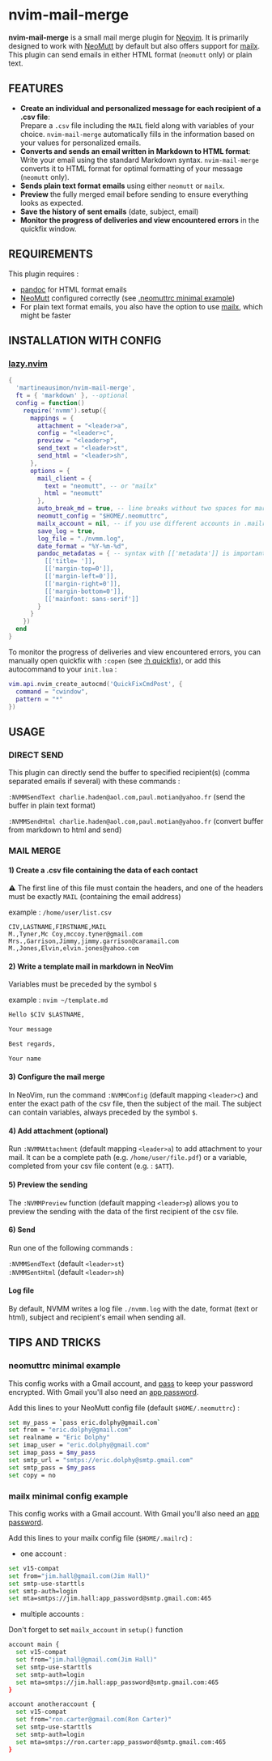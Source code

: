 # nvim-mail-merge

**nvim-mail-merge** is a small mail merge plugin for [Neovim](https://github.com/neovim/neovim). It is primarily designed to work with [NeoMutt](https://github.com/neomutt) by default but also offers support for [mailx](https://linux.die.net/man/1/mailx). This plugin can send emails in either HTML format (`neomutt` only) or plain text.

## FEATURES

* **Create an individual and personalized message for each recipient of a .csv file**:  
Prepare a `.csv` file including the `MAIL` field along with variables of your choice. `nvim-mail-merge` automatically fills in the information based on your values for personalized emails.
* **Converts and sends an email written in Markdown to HTML format**:  
Write your email using the standard Markdown syntax. `nvim-mail-merge` converts it to HTML format for optimal formatting of your message (`neomutt` only).
* **Sends plain text format emails** using either `neomutt` or `mailx`.
* **Preview** the fully merged email before sending to ensure everything looks as expected.
* **Save the history of sent emails** (date, subject, email)
* **Monitor the progress of deliveries and view encountered errors** in the quickfix window.

## REQUIREMENTS

This plugin requires :

* [pandoc](https://github.com/jgm/pandoc) for HTML format emails
* [NeoMutt](https://github.com/neomutt) configured correctly (see [.neomuttrc minimal example](https://github.com/martineausimon/nvim-mail-merge#neomuttrc-minimal-example))
* For plain text format emails, you also have the option to use [mailx](https://linux.die.net/man/1/mailx), which might be faster

## INSTALLATION WITH CONFIG

### [lazy.nvim](https://github.com/folke/lazy.nvim)

```lua 
{ 
  'martineausimon/nvim-mail-merge',
  ft = { 'markdown' }, --optional
  config = function()
    require('nvmm').setup({
      mappings = {
        attachment = "<leader>a",
        config = "<leader>c",
        preview = "<leader>p",
        send_text = "<leader>st",
        send_html = "<leader>sh",
      },
      options = {
        mail_client = {
          text = "neomutt", -- or "mailx"
          html = "neomutt"
        },
        auto_break_md = true, -- line breaks without two spaces for markdown
        neomutt_config = "$HOME/.neomuttrc",
        mailx_account = nil, -- if you use different accounts in .mailrc
        save_log = true,
        log_file = "./nvmm.log",
        date_format = "%Y-%m-%d",
        pandoc_metadatas = { -- syntax with [['metadata']] is important
          [['title= ']],
          [['margin-top=0']],
          [['margin-left=0']],
          [['margin-right=0']],
          [['margin-bottom=0']],
          [['mainfont: sans-serif']]
        }
      }
    })
  end
}
```

To monitor the progress of deliveries and view encountered errors, you can manually open quickfix with `:copen` (see [:h quickfix](https://vimhelp.org/quickfix.txt.html#quickfix)), or add this autocommand to your `init.lua` :

```lua
vim.api.nvim_create_autocmd('QuickFixCmdPost', { 
  command = "cwindow",
  pattern = "*"
})
```

## USAGE

### DIRECT SEND

This plugin can directly send the buffer to specified recipient(s) (comma separated emails if several) with these commands :

`:NVMMSendText charlie.haden@aol.com,paul.motian@yahoo.fr` (send the buffer in plain text format)  

`:NVMMSendHtml charlie.haden@aol.com,paul.motian@yahoo.fr` (convert buffer from markdown to html and send)

### MAIL MERGE

#### 1) Create a .csv file containing the data of each contact

⚠ The first line of this file must contain the headers, and one of the headers must be exactly `MAIL` (containing the email address)

example : `/home/user/list.csv`

```csv
CIV,LASTNAME,FIRSTNAME,MAIL
M.,Tyner,Mc Coy,mccoy.tyner@gmail.com
Mrs.,Garrison,Jimmy,jimmy.garrison@caramail.com
M.,Jones,Elvin,elvin.jones@yahoo.com
```
#### 2) Write a template mail in markdown in NeoVim

Variables must be preceded by the symbol `$`

example : `nvim ~/template.md`

```markdown
Hello $CIV $LASTNAME,

Your message

Best regards,

Your name
```

#### 3) Configure the mail merge

In NeoVim, run the command `:NVMMConfig` (default mapping `<leader>c`) and enter the exact path of the csv file, then the subject of the mail. The subject can contain variables, always preceded by the symbol `$`.

#### 4) Add attachment (optional)

Run `:NVMMAttachment` (default mapping `<leader>a`) to add attachment to your mail. It can be a complete path (e.g. `/home/user/file.pdf`) or a variable, completed from your csv file content (e.g. : `$ATT`).

#### 5) Preview the sending

The `:NVMMPreview` function (default mapping `<leader>p`) allows you to preview the sending with the data of the first recipient of the csv file.

#### 6) Send

Run one of the following commands :

`:NVMMSendText` (default `<leader>st`)  
`:NVMMSentHtml` (default `<leader>sh`)

#### Log file

By default, NVMM writes a log file `./nvmm.log` with the date, format (text or html), subject and recipient's email when sending all.

## TIPS AND TRICKS

### neomuttrc minimal example

This config works with a Gmail account, and [pass](https://wiki.archlinux.org/title/Pass) to keep your password encrypted. With Gmail you'll also need an [app password](https://support.google.com/accounts/answer/185833?hl=en).

Add this lines to your NeoMutt config file (default `$HOME/.neomuttrc`) :

```bash
set my_pass = `pass eric.dolphy@gmail.com`
set from = "eric.dolphy@gmail.com"
set realname = "Eric Dolphy"
set imap_user = "eric.dolphy@gmail.com"
set imap_pass = $my_pass
set smtp_url = "smtps://eric.dolphy@smtp.gmail.com"
set smtp_pass = $my_pass
set copy = no
```

### mailx minimal config example

This config works with a Gmail account. With Gmail you'll also need an [app password](https://support.google.com/accounts/answer/185833?hl=en).

Add this lines to your mailx config file (`$HOME/.mailrc`) :

* one account :

```bash
set v15-compat
set from="jim.hall@gmail.com(Jim Hall)"
set smtp-use-starttls
set smtp-auth=login
set mta=smtps://jim.hall:app_password@smtp.gmail.com:465
```

* multiple accounts :  

Don't forget to set `mailx_account` in `setup()` function

```bash
account main {
  set v15-compat
  set from="jim.hall@gmail.com(Jim Hall)"
  set smtp-use-starttls
  set smtp-auth=login
  set mta=smtps://jim.hall:app_password@smtp.gmail.com:465
}

account anotheraccount {
  set v15-compat
  set from="ron.carter@gmail.com(Ron Carter)"
  set smtp-use-starttls
  set smtp-auth=login
  set mta=smtps://ron.carter:app_password@smtp.gmail.com:465
}
```
